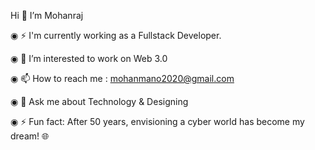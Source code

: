 Hi 👋 I’m Mohanraj

◉ ⚡ I'm currently working as a Fullstack Developer.

◉ 👀 I’m interested to work on Web 3.0

◉ 📫 How to reach me : mohanmano2020@gmail.com

◉ 💬 Ask me about Technology & Designing

◉ ⚡ Fun fact: After 50 years, envisioning a cyber world has become my dream! 🌐
